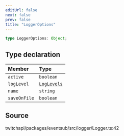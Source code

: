 ```yaml
---
editUrl: false
next: false
prev: false
title: "LoggerOptions"
---
```


```ts
type LoggerOptions: Object;
```

## Type declaration

| Member | Type |
| :------ | :------ |
| `active` | `boolean` |
| `logLevel` | [`LogLevels`](../enumerations/LogLevels.md) |
| `name` | `string` |
| `saveOnFile` | `boolean` |

## Source

twitchapi/packages/eventsub/src/logger/Logger.ts:42
